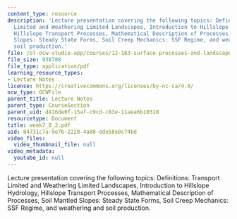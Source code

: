 ```yaml
---
content_type: resource
description: 'Lecture presentation covering the following topics: Definitions: Transport
  Limited and Weathering Limited Landscapes, Introduction to Hillslope Hydrology,
  Hillslope Transport Processes, Mathematical Description of Processes, Soil Mantled
  Slopes: Steady State Forms, Soil Creep Mechanics: SSF Regime, and weathering and
  soil production.'
file: /ol-ocw-studio-app/courses/12-163-surface-processes-and-landscape-evolution-fall-2004/84731c7a9e7b22204a08ede58e0c74bd_week7_8_2.pdf
file_size: 938708
file_type: application/pdf
learning_resource_types:
- Lecture Notes
license: https://creativecommons.org/licenses/by-nc-sa/4.0/
ocw_type: OCWFile
parent_title: Lecture Notes
parent_type: CourseSection
parent_uid: d416de0f-15af-c9cd-c83e-11aea6b10318
resourcetype: Document
title: week7_8_2.pdf
uid: 84731c7a-9e7b-2220-4a08-ede58e0c74bd
video_files:
  video_thumbnail_file: null
video_metadata:
  youtube_id: null
---
```

Lecture presentation covering the following topics: Definitions: Transport Limited and Weathering Limited Landscapes, Introduction to Hillslope Hydrology, Hillslope Transport Processes, Mathematical Description of Processes, Soil Mantled Slopes: Steady State Forms, Soil Creep Mechanics: SSF Regime, and weathering and soil production.